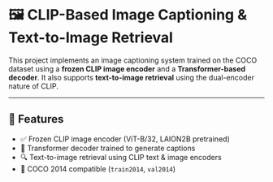 # 🖼️ CLIP-Based Image Captioning & Text-to-Image Retrieval

This project implements an image captioning system trained on the COCO dataset using a **frozen CLIP image encoder** and a **Transformer-based decoder**. It also supports **text-to-image retrieval** using the dual-encoder nature of CLIP.

---

## 🚀 Features

- ✅ Frozen CLIP image encoder (ViT-B/32, LAION2B pretrained)
- 🧠 Transformer decoder trained to generate captions
- 🔍 Text-to-image retrieval using CLIP text & image encoders
- 🧩 COCO 2014 compatible (`train2014`, `val2014`)